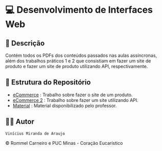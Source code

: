 # 💻 Desenvolvimento de Interfaces Web

## 📃 Descrição

Contém todos os PDFs dos conteúdos passados nas aulas assíncronas, além dos trabalhos práticos 1 e 2 que consistiam em fazer um site de produto e fazer um site de produto utilizando API, respectivamente.

## 📑 Estrutura do Repositório

- [eCommerce](/DIW/eCommerce/) : Trabalho sobre fazer o site de um produto.
- [eCommerce 2](/DIW/eCommerce%202/) : Trabalho sobre fazer um site utilizando API.
- [Material](/DIW/Material/) : Material disponibilizado pelo professor.

## 👨‍💻 Autor

`Vinícius Miranda de Araujo`

© Rommel Carneiro e PUC Minas - Coração Eucarístico